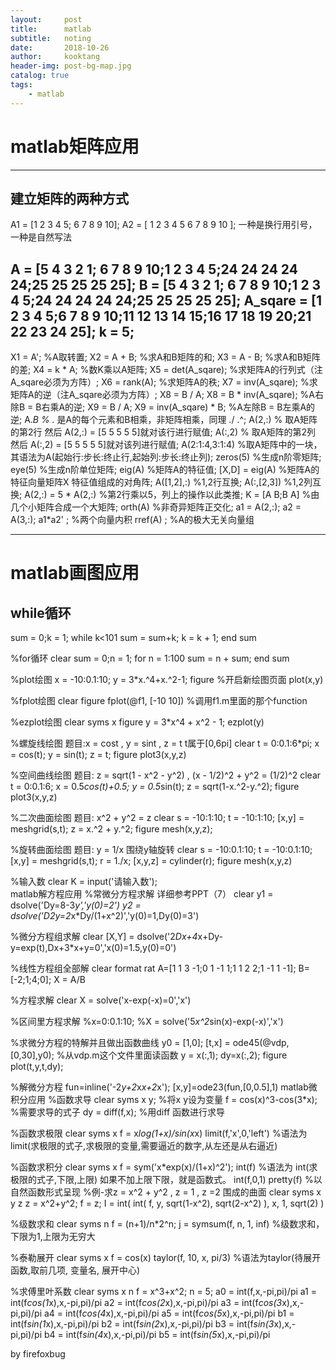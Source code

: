 ```yaml
---
layout:     post
title:      matlab
subtitle:   noting
date:       2018-10-26
author:     kooktang
header-img: post-bg-map.jpg
catalog: true
tags:
    - matlab
---
```


# matlab矩阵应用

------

## 建立矩阵的两种方式

A1 = [1 2 3 4 5; 6 7 8 9 10];
A2 = [
        1 2 3 4 5
        6 7 8 9 10
      ];
一种是换行用引号，一种是自然写法


A = [5 4 3 2 1; 6 7 8 9 10;1 2 3 4 5;24 24 24 24 24;25 25 25 25 25];
B = [5 4 3 2 1; 6 7 8 9 10;1 2 3 4 5;24 24 24 24 24;25 25 25 25 25];
A_sqare = [1 2 3 4 5;6 7 8 9 10;11 12 13 14 15;16 17 18 19 20;21 22 23 24 25];
k = 5;
----

X1 = A';   %A取转置;
X2 = A + B; %求A和B矩阵的和;
X3 = A - B; %求A和B矩阵的差;
X4 = k * A; %数K乘以A矩阵;
X5 = det(A_sqare); %求矩阵A的行列式（注A_sqare必须为方阵）;
X6 = rank(A); %求矩阵A的秩;
X7 = inv(A_sqare); %求矩阵A的逆（注A_sqare必须为方阵）;
X8 = B / A; X8 = B * inv(A_sqare);  %A右除B = B右乘A的逆;
X9 = B / A; X9 = inv(A_sqare) * B;  %A左除B = B左乘A的逆;
A.*B    % .* 是A的每个元素和B相乘，非矩阵相乘，同理  ./ .^;
A(2,:)   %  取A矩阵的第2行 然后 A(2,:) = [5 5 5 5 5]就对该行进行赋值;
A(:,2)   %  取A矩阵的第2列 然后 A(:,2) = [5 5 5 5 5]就对该列进行赋值;
A(2:1:4,3:1:4)  %取A矩阵中的一块，其语法为A(起始行:步长:终止行,起始列:步长:终止列);
zeros(5)   %生成n阶零矩阵;
eye(5)     %生成n阶单位矩阵;
eig(A)     %矩阵A的特征值;
[X,D] = eig(A)   %矩阵A的  特征向量矩阵X  特征值组成的对角阵;
A([1,2],:)   %1,2行互换;
A(:,[2,3])   %1,2列互换;
A(2,:) = 5 * A(2,:)  %第2行乘以5，列上的操作以此类推;
K = [A B;B A]     %由几个小矩阵合成一个大矩阵;
orth(A)      %非奇异矩阵正交化;
a1 = A(2,:);
a2 = A(3,:);
a1*a2' ;      %两个向量内积
rref(A) ;    %A的极大无关向量组


------


# matlab画图应用

## while循环

sum = 0;k = 1;
while  k<101
  sum = sum+k;
  k = k + 1; 
end
sum

%for循环
clear
sum = 0;n = 1;
for n = 1:100
    sum = n + sum;
end
sum

%plot绘图
x = -10:0.1:10;
y = 3*x.^4+x.^2-1;
figure            %开启新绘图页面
plot(x,y)

%fplot绘图
clear
figure
fplot(@f1, [-10 10])     %调用f1.m里面的那个function

%ezplot绘图
clear
syms x
figure
y = 3*x^4 + x^2 - 1;
ezplot(y)

%螺旋线绘图  题目:x = cost , y = sint , z = t t属于[0,6pi]
clear
t = 0:0.1:6*pi;
x = cos(t);
y = sin(t);
z = t;
figure
plot3(x,y,z)

%空间曲线绘图  题目: z = sqrt(1 - x^2 - y^2) , (x - 1/2)^2 + y^2 = (1/2)^2
clear
t = 0:0.1:6;
x = 0.5*cos(t)+0.5;
y = 0.5*sin(t);
z = sqrt(1-x.^2-y.^2);
figure
plot3(x,y,z)

%二次曲面绘图  题目: x^2 + y^2 = z
clear
s = -10:1:10;
t = -10:1:10;
[x,y] = meshgrid(s,t);
z = x.^2 + y.^2;
figure
mesh(x,y,z);

%旋转曲面绘图  题目: y = 1/x  围绕y轴旋转
clear
s = -10:0.1:10;
t = -10:0.1:10;
[x,y] = meshgrid(s,t);
r = 1./x;
[x,y,z] = cylinder(r);
figure
mesh(x,y,z)

%输入数
clear
K = input('请输入数');    
                      matlab解方程应用
%常微分方程求解     详细参考PPT（7）
clear
y1 = dsolve('Dy=8-3*y','y(0)=2')
y2 = dsolve('D2y=2*x*Dy/(1+x^2)','y(0)=1,Dy(0)=3')

%微分方程组求解
clear
[X,Y] = dsolve('2*Dx+4*x+Dy-y=exp(t),Dx+3*x+y=0','x(0)=1.5,y(0)=0')

%线性方程组全部解
clear
format rat
A=[1 1 3 -1;0 1 -1 1;1 1 2 2;1 -1 1 -1];
B=[-2;1;4;0];
X = A/B

%方程求解
clear
X = solve('x-exp(-x)=0','x')

%区间里方程求解
%x=0:0.1:10;
%X = solve('5*x^2*sin(x)-exp(-x)','x')

%求微分方程的特解并且做出函数曲线
y0 = [1,0];
[t,x] = ode45(@vdp,[0,30],y0);   %从vdp.m这个文件里面读函数
y = x(:,1);
dy=x(:,2);
figure
plot(t,y,t,dy);

%解微分方程
fun=inline('-2*y+2*x*x+2*x');
[x,y]=ode23(fun,[0,0.5],1)
                     matlab微积分应用
                     %函数求导
clear
syms x y;     %将x y设为变量
f = cos(x)^3-cos(3*x);    %需要求导的式子
dy = diff(f,x);       %用diff 函数进行求导

%函数求极限
clear
syms x
f = x*log(1+x)/sin(x*x)
limit(f,'x',0,'left')    %语法为  limit(求极限的式子,求极限的变量,需要逼近的数字,从左还是从右逼近)


%函数求积分
clear
syms x
f = sym('x*exp(x)/(1+x)^2');
int(f)       %语法为  int(求极限的式子,下限,上限)  如果不加上限下限，就是函数式。
int(f,0,1) 
pretty(f)    %以自然函数形式呈现
%例-求z = x^2 + y^2 , z = 1 , z =2 围成的曲面
clear
syms x y z
z = x^2+y^2;
f = z;
I = int( int( f, y, sqrt(1-x^2), sqrt(2-x^2) ), x, 1, sqrt(2) )

%级数求和
clear
syms n
f = (n+1)/n*2^n;
j = symsum(f, n, 1, inf)    %级数求和，下限为1,上限为无穷大

%泰勒展开
clear
syms x
f = cos(x)
taylor(f, 10, x, pi/3)    %语法为taylor(待展开函数,取前几项, 变量名, 展开中心)

%求傅里叶系数
clear
syms x n
f = x^3+x^2;
n = 5;
a0 = int(f,x,-pi,pi)/pi
a1 = int(f*cos(1*x),x,-pi,pi)/pi
a2 = int(f*cos(2*x),x,-pi,pi)/pi
a3 = int(f*cos(3*x),x,-pi,pi)/pi
a4 = int(f*cos(4*x),x,-pi,pi)/pi
a5 = int(f*cos(5*x),x,-pi,pi)/pi
b1 = int(f*sin(1*x),x,-pi,pi)/pi
b2 = int(f*sin(2*x),x,-pi,pi)/pi
b3 = int(f*sin(3*x),x,-pi,pi)/pi
b4 = int(f*sin(4*x),x,-pi,pi)/pi
b5 = int(f*sin(5*x),x,-pi,pi)/pi

by firefoxbug
